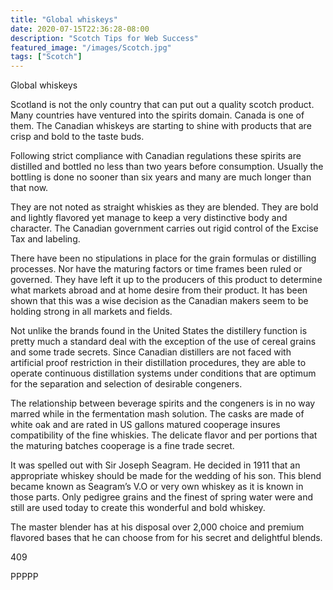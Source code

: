 ```yaml
---
title: "Global whiskeys"
date: 2020-07-15T22:36:28-08:00
description: "Scotch Tips for Web Success"
featured_image: "/images/Scotch.jpg"
tags: ["Scotch"]
---
```


Global whiskeys

Scotland is not the only country that can put out a quality scotch product.  Many countries have ventured into the spirits domain. Canada is one of them. The Canadian whiskeys are starting to shine with products that are crisp and bold to the taste buds. 

Following strict compliance with Canadian regulations these spirits are distilled and bottled no less than two years before consumption. Usually the bottling is done no sooner than six years and many are much longer than that now.

They are not noted as straight whiskies as they are blended.  They are bold and lightly flavored yet manage to keep a very distinctive body and character. The Canadian government carries out rigid control of the Excise Tax and labeling.

There have been no stipulations in place for the grain formulas or distilling processes.  Nor have the maturing factors or time frames been ruled or governed. They have left it up to the producers of this product to determine what markets abroad and at home desire from their product.  It has been shown that this was a wise decision as the Canadian makers seem to be holding strong in all markets and fields.

Not unlike the brands found in the United States the distillery function is pretty much a standard deal with the exception of the use of cereal grains and some trade secrets. Since Canadian distillers are not faced with artificial proof restriction in their distillation procedures, they are able to operate continuous distillation systems under conditions that are optimum for the separation and selection of desirable congeners.

The relationship between beverage spirits and the congeners is in no way marred while in the fermentation mash solution. The casks are made of white oak and are rated in US gallons matured cooperage insures compatibility of the fine whiskies.  The delicate flavor and per portions that the maturing batches cooperage is a fine trade secret.

It was spelled out with Sir Joseph Seagram.  He decided in 1911 that an appropriate whiskey should be made for the wedding of his son. This blend became known as Seagram’s V.O or very own whiskey as it is known in those parts. Only pedigree grains and the finest of spring water were and still are used today to create this wonderful and bold whiskey.

The master blender has at his disposal over 2,000 choice and premium flavored bases that he can choose from for his secret and delightful blends.

409

PPPPP

